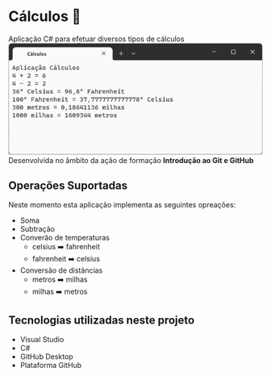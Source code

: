 # Cálculos :1234:
 Aplicação C# para efetuar diversos tipos de cálculos
 ![Apliação cálculos](aplicacao-calculos.png)
Desenvolvida no âmbito da ação de formação **Introdução ao Git e GitHub**
## Operações Suportadas
Neste momento esta aplicação implementa as seguintes opreações:
- Soma
- Subtração
- Converão de temperaturas 
    - celsius :arrow_right: fahrenheit
    - fahrenheit :arrow_right: celsius
- Conversão de distâncias
    - metros :arrow_right: milhas
    - milhas :arrow_right: metros
## Tecnologias utilizadas neste projeto
- Visual Studio
- C#
- GitHub Desktop
- Plataforma GitHub